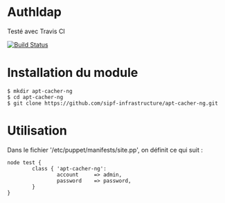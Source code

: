 # Authldap

Testé avec Travis CI

[![Build Status](https://travis-ci.org/sipf-infrastructure/apt-cacher-ng.png?branch=master)](https://travis-ci.org/sipf-infrastructure/apt-cacher-ng)

# Installation du module

```
$ mkdir apt-cacher-ng
$ cd apt-cacher-ng
$ git clone https://github.com/sipf-infrastructure/apt-cacher-ng.git

```

# Utilisation

Dans le fichier '/etc/puppet/manifests/site.pp', on définit ce qui suit :
```
node test {
        class { 'apt-cacher-ng':
                account		=> admin,
                password	=> password,
        }
}
```
